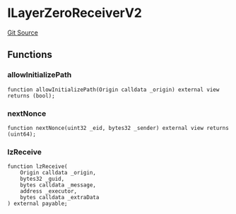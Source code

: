 # ILayerZeroReceiverV2
[Git Source](https://github.com/malda-protocol/malda-lending/blob/01abcfb9040cf303f2a5fc706b3c3af752e0b27a/src\interfaces\external\layerzero\v2\ILayerZeroReceiverV2.sol)


## Functions
### allowInitializePath


```solidity
function allowInitializePath(Origin calldata _origin) external view returns (bool);
```

### nextNonce


```solidity
function nextNonce(uint32 _eid, bytes32 _sender) external view returns (uint64);
```

### lzReceive


```solidity
function lzReceive(
    Origin calldata _origin,
    bytes32 _guid,
    bytes calldata _message,
    address _executor,
    bytes calldata _extraData
) external payable;
```


